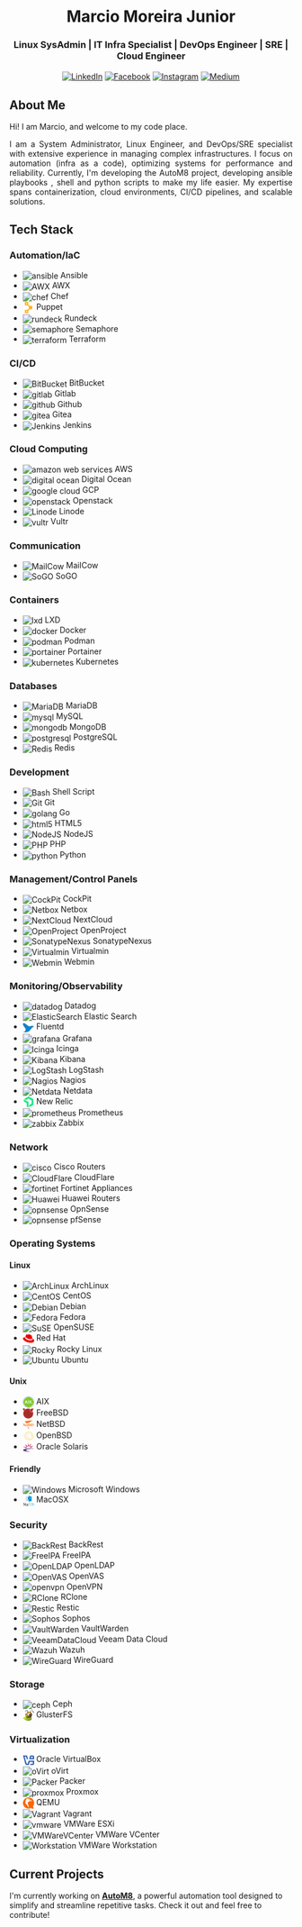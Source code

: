 <style>
  .accordion {
    border-radius: 10px;
    margin: 10px 0;
    border: 1px solid #ccc;
    overflow: hidden;
  }

  .accordion h3 {
    cursor: pointer;
    padding: 10px;
    margin: 0;
    font-size: 18px;
    background: #007acc;
    color: #fff;
    border-bottom: 1px solid #005fa3;
    transition: background 0.3s;
  }

  .accordion h3:hover {
    background: #005fa3;
  }

  .accordion-content {
    display: none;
    padding: 10px;
    background: #f9f9f9;
    border-top: 1px solid #eee;
  }

  .accordion-content ul {
    padding-left: 20px;
  }

  .accordion-content ul li {
    list-style: disc;
  }

  .active .accordion-content {
    display: block;
  }
</style>

<script>
  document.addEventListener('DOMContentLoaded', function() {
    var accordions = document.querySelectorAll('.accordion h3');

    accordions.forEach(function(accordion) {
      accordion.addEventListener('click', function() {
        this.parentElement.classList.toggle('active');
      });
    });
  });
</script>

<div align="center">

# **Marcio Moreira Junior**

</div>

<div align="center">

### **Linux SysAdmin** | **IT Infra Specialist** | **DevOps Engineer** | **SRE** | **Cloud Engineer**

[<img src="https://cdn.jsdelivr.net/gh/homarr-labs/dashboard-icons/svg/linkedin.svg" alt="LinkedIn" width="30" height="30" align="center">](https://www.linkedin.com/in/mdmjunior) 
[<img src="https://cdn.jsdelivr.net/gh/homarr-labs/dashboard-icons/svg/facebook.svg" alt="Facebook" width="30" height="30" align="center">](https://www.facebook.com/mdmjunior) 
[<img src="https://cdn.jsdelivr.net/gh/homarr-labs/dashboard-icons/svg/instagram.svg" alt="Instagram" width="30" height="30" align="center">](https://www.instagram.com/marciomjunior) 
[<img src="https://cdn.jsdelivr.net/gh/homarr-labs/dashboard-icons/svg/medium-light.svg" alt="Medium" width="30" height="30" align="center">](https://www.medium.com/mdmjunior)

</div>

<div align="justify">

## **About Me**

Hi! I am Marcio, and welcome to my code place.

I am a System Administrator, Linux Engineer, and DevOps/SRE specialist with extensive experience in managing complex infrastructures. I
focus on automation (infra as a code), optimizing systems for performance and reliability. Currently, I'm developing the AutoM8 project, developing ansible playbooks , shell and python scripts to make my life easier. My expertise spans containerization, cloud environments, CI/CD pipelines, and scalable solutions.

</div>

## **Tech Stack**

### **Automation/IaC**

- <img src="https://cdn.jsdelivr.net/gh/homarr-labs/dashboard-icons/svg/ansible-light.svg" alt="ansible" width="20" height="20" align="center"> Ansible
- <img src="https://cdn.jsdelivr.net/gh/homarr-labs/dashboard-icons/png/awx.png" alt="AWX" width="20" height="20" align="center"> AWX
- <img src="https://cdn.jsdelivr.net/gh/homarr-labs/dashboard-icons/svg/cyberchef.svg" alt="chef" width="20" height="20" align="center"> Chef
- <img src="images/icons/puppet-color.svg" alt="puppet" width="20" height="20" align="center"> Puppet
- <img src="https://cdn.jsdelivr.net/gh/homarr-labs/dashboard-icons/svg/rundeck.svg" alt="rundeck" width="20" height="20" align="center"> Rundeck
- <img src="https://cdn.jsdelivr.net/gh/homarr-labs/dashboard-icons/png/semaphore.png" alt="semaphore" width="20" height="20" align="center"> Semaphore
- <img src="https://cdn.jsdelivr.net/gh/homarr-labs/dashboard-icons/svg/hashicorp-terraform.svg" alt="terraform" width="20" height="20" align="center"> Terraform

### **CI/CD**

- <img src="https://cdn.jsdelivr.net/gh/homarr-labs/dashboard-icons/svg/atlassian-bitbucket.svg" alt="BitBucket" width="20" height="20" align="center"> BitBucket
- <img src="https://cdn.jsdelivr.net/gh/homarr-labs/dashboard-icons/svg/gitlab.svg" alt="gitlab" width="20" height="20" align="center"> Gitlab
- <img src="https://cdn.jsdelivr.net/gh/homarr-labs/dashboard-icons/svg/github-light.svg" alt="github" width="20" height="20" align="center"> Github
- <img src="https://cdn.jsdelivr.net/gh/homarr-labs/dashboard-icons/svg/gitea.svg" alt="gitea" width="20" height="20" align="center"> Gitea
- <img src="https://cdn.jsdelivr.net/gh/homarr-labs/dashboard-icons/svg/jenkins.svg" alt="Jenkins" width="20" height="20" align="center"> Jenkins

### **Cloud Computing**

- <img src="https://cdn.jsdelivr.net/gh/homarr-labs/dashboard-icons/svg/amazon-web-services-light.svg" alt="amazon web services" width="20" height="20" align="center"> AWS
- <img src="https://cdn.jsdelivr.net/gh/homarr-labs/dashboard-icons/svg/digital-ocean.svg" alt="digital ocean" width="20" height="20" align="center"> Digital Ocean
- <img src="https://cdn.jsdelivr.net/gh/homarr-labs/dashboard-icons/svg/google-cloud-platform.svg" alt="google cloud" width="20" height="20" align="center"> GCP
- <img src="https://cdn.jsdelivr.net/gh/homarr-labs/dashboard-icons/svg/openstack.svg" alt="openstack" width="20" height="20" align="center"> Openstack
- <img src="https://cdn.jsdelivr.net/gh/homarr-labs/dashboard-icons/svg/linode.svg" alt="Linode" width="20" height="20" align="center"> Linode
- <img src="https://cdn.jsdelivr.net/gh/homarr-labs/dashboard-icons/svg/vultr.svg" alt="vultr" width="20" height="20" align="center"> Vultr

### **Communication**

- <img src="https://cdn.jsdelivr.net/gh/homarr-labs/dashboard-icons/svg/mailcow.svg" alt="MailCow" width="20" height="20" align="center"> MailCow
- <img src="https://cdn.jsdelivr.net/gh/homarr-labs/dashboard-icons/svg/sogo.svg" alt="SoGO" width="20" height="20" align="center"> SoGO

### **Containers**

- <img src="https://cdn.jsdelivr.net/gh/selfhst/icons/svg/linuxcontainers.svg" alt="lxd" width="20" height="20" align="center"> LXD
- <img src="https://cdn.jsdelivr.net/gh/homarr-labs/dashboard-icons/svg/docker-moby.svg" alt="docker" width="20" height="20" align="center"> Docker
- <img src="https://cdn.jsdelivr.net/gh/homarr-labs/dashboard-icons/svg/podman.svg" alt="podman" width="20" height="20" align="center"> Podman
- <img src="https://cdn.jsdelivr.net/gh/homarr-labs/dashboard-icons/svg/portainer.svg" alt="portainer" width="20" height="20" align="center"> Portainer
- <img src="https://cdn.jsdelivr.net/gh/homarr-labs/dashboard-icons/svg/kubernetes.svg" alt="kubernetes" width="20" height="20" align="center"> Kubernetes

### **Databases**

- <img src="https://cdn.jsdelivr.net/gh/homarr-labs/dashboard-icons/svg/mariadb.svg" alt="MariaDB" width="20" height="20" align="center"> MariaDB
- <img src="https://cdn.jsdelivr.net/gh/homarr-labs/dashboard-icons/svg/mysql.svg" alt="mysql" width="20" height="20" align="center"> MySQL
- <img src="https://cdn.jsdelivr.net/gh/homarr-labs/dashboard-icons/svg/mongodb.svg" alt="mongodb" width="20" height="20" align="center"> MongoDB
- <img src="https://cdn.jsdelivr.net/gh/homarr-labs/dashboard-icons/svg/postgresql.svg" alt="postgresql" width="20" height="20" align="center"> PostgreSQL
- <img src="https://cdn.jsdelivr.net/gh/homarr-labs/dashboard-icons/svg/redis.svg" alt="Redis" width="20" height="20" align="center"> Redis

### **Development**

- <img src="https://cdn.jsdelivr.net/gh/homarr-labs/dashboard-icons/svg/terminal.svg" alt="Bash" width="20" height="20" align="center"> Shell Script
- <img src="https://cdn.jsdelivr.net/gh/homarr-labs/dashboard-icons/svg/git.svg" alt="Git" width="20" height="20" align="center"> Git
- <img src="https://cdn.jsdelivr.net/gh/homarr-labs/dashboard-icons/svg/go.svg" alt="golang" width="20" height="20" align="center"> Go
- <img src="https://cdn.jsdelivr.net/gh/homarr-labs/dashboard-icons/svg/html.svg" alt="html5" width="20" height="20" align="center"> HTML5
- <img src="https://cdn.jsdelivr.net/gh/homarr-labs/dashboard-icons/svg/nodejs-alt.svg" alt="NodeJS" width="20" height="20" align="center"> NodeJS
- <img src="https://cdn.jsdelivr.net/gh/homarr-labs/dashboard-icons/svg/php.svg" alt="PHP" width="20" height="20" align="center"> PHP
- <img src="https://cdn.jsdelivr.net/gh/homarr-labs/dashboard-icons/svg/python.svg" alt="python" width="20" height="20" align="center"> Python

### **Management/Control Panels**

- <img src="https://cdn.jsdelivr.net/gh/homarr-labs/dashboard-icons/svg/cockpit-light.svg" alt="CockPit" width="20" height="20" align="center"> CockPit
- <img src="https://cdn.jsdelivr.net/gh/homarr-labs/dashboard-icons/svg/netbox.svg" alt="Netbox" width="20" height="20" align="center"> Netbox
- <img src="https://cdn.jsdelivr.net/gh/homarr-labs/dashboard-icons/svg/nextcloud.svg" alt="NextCloud" width="20" height="20" align="center"> NextCloud
- <img src="https://cdn.jsdelivr.net/gh/homarr-labs/dashboard-icons/svg/openproject.svg" alt="OpenProject" width="20" height="20" align="center"> OpenProject
- <img src="https://simpleicons.org/icons/sonatype.svg" alt="SonatypeNexus" width="20" height="20" align="center"> SonatypeNexus
- <img src="https://cdn.jsdelivr.net/gh/homarr-labs/dashboard-icons/svg/virtualmin.svg" alt="Virtualmin" width="20" height="20" align="center"> Virtualmin
- <img src="https://cdn.jsdelivr.net/gh/homarr-labs/dashboard-icons/svg/webmin.svg" alt="Webmin" width="20" height="20" align="center"> Webmin

### **Monitoring/Observability**

- <img src="https://cdn.jsdelivr.net/gh/homarr-labs/dashboard-icons/svg/datadog.svg" alt="datadog" width="20" height="20" align="center"> Datadog
- <img src="https://cdn.jsdelivr.net/gh/homarr-labs/dashboard-icons/svg/elasticsearch.svg" alt="ElasticSearch" width="20" height="20" align="center"> Elastic Search
- <img src="images/icons/fluentd-color.svg" alt="fluentd" width="20" height="20" align="center"> Fluentd
- <img src="https://cdn.jsdelivr.net/gh/homarr-labs/dashboard-icons/svg/grafana.svg" alt="grafana" width="20" height="20" align="center"> Grafana
- <img src="https://cdn.jsdelivr.net/gh/homarr-labs/dashboard-icons/svg/icinga-light.svg" alt="Icinga" width="20" height="20" align="center"> Icinga
- <img src="https://cdn.jsdelivr.net/gh/homarr-labs/dashboard-icons/svg/elastic-kibana.svg" alt="Kibana" width="20" height="20" align="center"> Kibana
- <img src="https://cdn.jsdelivr.net/gh/homarr-labs/dashboard-icons/svg/elastic-logstash.svg" alt="LogStash" width="20" height="20" align="center"> LogStash
- <img src="https://cdn.jsdelivr.net/gh/homarr-labs/dashboard-icons/svg/nagios.svg" alt="Nagios" width="20" height="20" align="center"> Nagios
- <img src="https://cdn.jsdelivr.net/gh/homarr-labs/dashboard-icons/svg/netdata.svg" alt="Netdata" width="20" height="20" align="center"> Netdata
- <img src="images/icons/newrelic-color.svg" alt="new relic" width="20" height="20" align="center"> New Relic
- <img src="https://cdn.jsdelivr.net/gh/homarr-labs/dashboard-icons/svg/prometheus.svg" alt="prometheus" width="20" height="20" align="center"> Prometheus
- <img src="https://cdn.jsdelivr.net/gh/homarr-labs/dashboard-icons/svg/zabbix.svg" alt="zabbix" width="20" height="20" align="center"> Zabbix

### **Network**

- <img src="https://cdn.jsdelivr.net/gh/homarr-labs/dashboard-icons/svg/cisco.svg" alt="cisco" width="20" height="20" align="center"> Cisco Routers
- <img src="https://cdn.jsdelivr.net/gh/homarr-labs/dashboard-icons/svg/cloudflare.svg" alt="CloudFlare" width="20" height="20" align="center"> CloudFlare
- <img src="https://cdn.jsdelivr.net/gh/homarr-labs/dashboard-icons/svg/fortinet.svg" alt="fortinet" width="20" height="20" align="center"> Fortinet Appliances
- <img src="https://cdn.jsdelivr.net/gh/homarr-labs/dashboard-icons/svg/huawei.svg" alt="Huawei" width="20" height="20" align="center"> Huawei Routers
- <img src="https://cdn.jsdelivr.net/gh/homarr-labs/dashboard-icons/svg/opnsense.svg" alt="opnsense" width="20" height="20" align="center"> OpnSense
- <img src="https://cdn.jsdelivr.net/gh/homarr-labs/dashboard-icons/svg/pfsense.svg" alt="opnsense" width="20" height="20" align="center"> pfSense

### **Operating Systems**

#### Linux

- <img src="https://cdn.jsdelivr.net/gh/homarr-labs/dashboard-icons/svg/arch-linux.svg" alt="ArchLinux" width="20" height="20" align="center"> ArchLinux
- <img src="https://cdn.jsdelivr.net/gh/homarr-labs/dashboard-icons/svg/centos.svg" alt="CentOS" width="20" height="20" align="center"> CentOS
- <img src="https://cdn.jsdelivr.net/gh/homarr-labs/dashboard-icons/svg/debian-linux.svg" alt="Debian" width="20" height="20" align="center"> Debian
- <img src="https://cdn.jsdelivr.net/gh/homarr-labs/dashboard-icons/svg/fedora-alt.svg" alt="Fedora" width="20" height="20" align="center"> Fedora
- <img src="https://cdn.jsdelivr.net/gh/homarr-labs/dashboard-icons/svg/opensuse.svg" alt="SuSE" width="20" height="20" align="center"> OpenSUSE
- <img src="images/icons/redhat-color.svg" alt="Red Hat" width="20" height="20" align="center"> Red Hat
- <img src="https://cdn.jsdelivr.net/gh/homarr-labs/dashboard-icons/svg/rocky-linux.svg" alt="Rocky" width="20" height="20" align="center"> Rocky Linux
- <img src="https://cdn.jsdelivr.net/gh/homarr-labs/dashboard-icons/svg/ubuntu-linux.svg" alt="Ubuntu" width="20" height="20" align="center"> Ubuntu

#### Unix

- <img src="images/icons/aix-color.svg" alt="AIX" width="20" height="20" align="center"> AIX
- <img src="images/icons/freebsd-color.svg" alt="FreeBSD" width="20" height="20" align="center"> FreeBSD
- <img src="images/icons/netbsd-color.svg" alt="NetBSD" width="20" height="20" align="center"> NetBSD
- <img src="images/icons/openbsd-color.svg" alt="OpenBSD" width="20" height="20" align="center"> OpenBSD
- <img src="images/icons/solaris-color.svg" alt="Solaris" width="20" height="20" align="center"> Oracle Solaris

#### Friendly

- <img src="https://cdn.jsdelivr.net/gh/homarr-labs/dashboard-icons/svg/microsoft-windows.svg" alt="Windows" width="20" height="20" align="center"> Microsoft Windows
- <img src="images/icons/macos-color.svg" alt="MacOS" width="20" height="20" align="center"> MacOSX

### **Security**

- <img src="https://cdn.jsdelivr.net/gh/homarr-labs/dashboard-icons/svg/backrest-light.svg" alt="BackRest" width="20" height="20" align="center"> BackRest
- <img src="https://cdn.jsdelivr.net/gh/homarr-labs/dashboard-icons/svg/freeipa.svg" alt="FreeIPA" width="20" height="20" align="center"> FreeIPA
- <img src="https://cdn.jsdelivr.net/gh/homarr-labs/dashboard-icons/svg/openldap.svg" alt="OpenLDAP" width="20" height="20" align="center"> OpenLDAP
- <img src="https://cdn.jsdelivr.net/gh/homarr-labs/dashboard-icons/svg/openvas.svg" alt="OpenVAS" width="20" height="20" align="center"> OpenVAS
- <img src="https://cdn.jsdelivr.net/gh/homarr-labs/dashboard-icons/svg/openvpn.svg" alt="openvpn" width="20" height="20" align="center"> OpenVPN
- <img src="https://cdn.jsdelivr.net/gh/homarr-labs/dashboard-icons/svg/rclone.svg" alt="RClone" width="20" height="20" align="center"> RClone
- <img src="https://cdn.jsdelivr.net/gh/homarr-labs/dashboard-icons/png/restic.png" alt="Restic" width="20" height="20" align="center"> Restic
- <img src="https://cdn.jsdelivr.net/gh/homarr-labs/dashboard-icons/svg/sophos.svg" alt="Sophos" width="20" height="20" align="center"> Sophos
- <img src="https://cdn.jsdelivr.net/gh/homarr-labs/dashboard-icons/svg/vaultwarden-light.svg" alt="VaultWarden" width="20" height="20" align="center"> VaultWarden
- <img src="https://cdn.jsdelivr.net/gh/homarr-labs/dashboard-icons/svg/veeam.svg" alt="VeeamDataCloud" width="20" height="20" align="center"> Veeam Data Cloud
- <img src="https://cdn.jsdelivr.net/gh/homarr-labs/dashboard-icons/svg/wazuh.svg" alt="Wazuh" width="20" height="20" align="center"> Wazuh
- <img src="https://cdn.jsdelivr.net/gh/homarr-labs/dashboard-icons/svg/wireguard.svg" alt="WireGuard" width="20" height="20" align="center"> WireGuard

### **Storage**

- <img src="https://cdn.jsdelivr.net/gh/homarr-labs/dashboard-icons/svg/ceph.svg" alt="ceph" width="20" height="20" align="center"> Ceph
- <img src="images/icons/gluster-color.png" alt="glusterfs" width="20" height="20" align="center"> GlusterFS

### **Virtualization**

- <img src="images/icons/virtualbox-color.svg" alt="oracle virtualbox" width="20" height="20" align="center"> Oracle VirtualBox
- <img src="https://cdn.jsdelivr.net/gh/homarr-labs/dashboard-icons/svg/ovirt.svg" alt="oVirt" width="20" height="20" align="center"> oVirt
- <img src="https://cdn.jsdelivr.net/gh/homarr-labs/dashboard-icons/svg/hashicorp-packer.svg" alt="Packer" width="20" height="20" align="center"> Packer
- <img src="https://cdn.jsdelivr.net/gh/homarr-labs/dashboard-icons/svg/proxmox-light.svg" alt="proxmox" width="20" height="20" align="center"> Proxmox
- <img src="images/icons/qemu-color.svg" alt="qemu" width="20" height="20" align="center"> QEMU
- <img src="https://cdn.jsdelivr.net/gh/homarr-labs/dashboard-icons/svg/hashicorp-vagrant.svg" alt="Vagrant" width="20" height="20" align="center"> Vagrant
- <img src="https://cdn.jsdelivr.net/gh/homarr-labs/dashboard-icons/svg/vmware-esxi.svg" alt="vmware" width="20" height="20" align="center"> VMWare ESXi
- <img src="https://cdn.jsdelivr.net/gh/homarr-labs/dashboard-icons/png/vmware-vcenter.png" alt="VMWareVCenter" width="20" height="20" align="center"> VMWare VCenter
- <img src="https://cdn.jsdelivr.net/gh/homarr-labs/dashboard-icons/svg/vmware-workstation.svg" alt="Workstation" width="20" height="20" align="center"> VMWare Workstation

## Current Projects

I'm currently working on [**AutoM8**](https://github.com/mdmjunior/AutoM8), a powerful automation tool designed to simplify and streamline repetitive tasks. 
Check it out and feel free to contribute!
